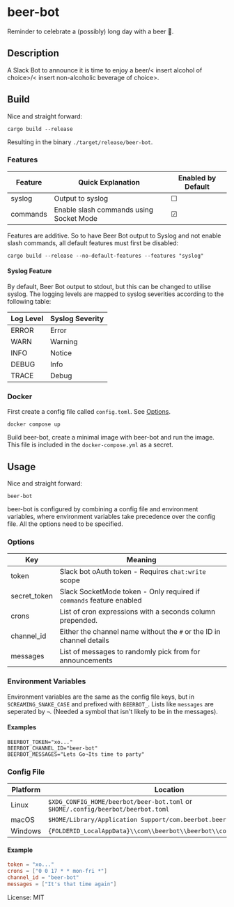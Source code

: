 # beer-bot

Reminder to celebrate a (possibly) long day with a beer 🍺.

## Description
A Slack Bot to announce it is time to enjoy a beer/< insert alcohol of choice>/< insert non-alcoholic beverage of choice>.

## Build

Nice and straight forward:
```shell
cargo build --release
```
Resulting in the binary `./target/release/beer-bot`.


### Features

| Feature  | Quick Explanation                       | Enabled by Default |
|----------|-----------------------------------------|--------------------|
| syslog   | Output to syslog                        | ☐                  |
| commands | Enable slash commands using Socket Mode | ☑                  |

Features are additive.
So to have Beer Bot output to Syslog and not enable slash commands, all default features must first be disabled:

```shell
cargo build --release --no-default-features --features "syslog"
```

#### Syslog Feature

By default, Beer Bot output to stdout, but this can be changed to utilise syslog.
The logging levels are mapped to syslog severities according to the following table:

| Log Level | Syslog Severity |
|-----------|-----------------|
| ERROR     | Error           |
| WARN      | Warning         |
| INFO      | Notice          |
| DEBUG     | Info            |
| TRACE     | Debug           |

### Docker
First create a config file called `config.toml`.
See [Options](#options).

```shell
docker compose up
```
Build beer-bot, create a minimal image with beer-bot and run the image.
This file is included in the `docker-compose.yml` as a secret.

## Usage

Nice and straight forward:
```shell
beer-bot
```

beer-bot is configured by combining a config file and environment variables, where environment variables take precedence over the config file.
All the options need to be specified.

### Options
| Key          | Meaning                                                              |
| ------------ | -------------------------------------------------------------------- |
| token        | Slack bot oAuth token - Requires `chat:write` scope                  |
| secret_token | Slack SocketMode token - Only required if `commands` feature enabled |
| crons        | List of cron expressions with a seconds column prepended.            |
| channel_id   | Either the channel name without the `#` or the ID in channel details |
| messages     | List of messages to randomly pick from for announcements             |

### Environment Variables

Environment variables are the same as the config file keys, but in `SCREAMING_SNAKE_CASE` and prefixed with `BEERBOT_`.
Lists like `messages` are seperated by `¬`. (Needed a symbol that isn't likely to be in the messages).

#### Examples
```shell
BEERBOT_TOKEN="xo..."
BEERBOT_CHANNEL_ID="beer-bot"
BEERBOT_MESSAGES="Lets Go¬Its time to party"
```

### Config File
|Platform | Location                                                                         |
| ------- | -------------------------------------------------------------------------------- |
| Linux   | `$XDG_CONFIG_HOME/beerbot/beer-bot.toml` or `$HOME/.config/beerbot/beerbot.toml` |
| macOS   | `$HOME/Library/Application Support/com.beerbot.beerbot/beerbot.toml`             |
| Windows | `{FOLDERID_LocalAppData}\\com\\beerbot\\beerbot\\config\\beerbot.toml`            |

#### Example
```toml
token = "xo..."
crons = ["0 0 17 * * mon-fri *"]
channel_id = "beer-bot"
messages = ["It's that time again"]
```

License: MIT
